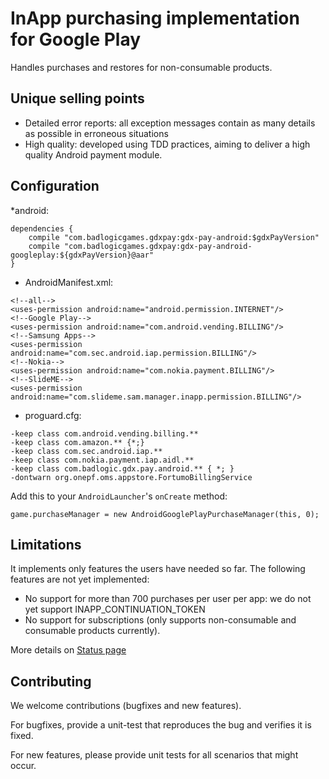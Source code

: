 # InApp purchasing implementation for Google Play

Handles purchases and restores for non-consumable products.

## Unique selling points

* Detailed error reports: all exception messages contain as many details as possible in erroneous situations
* High quality: developed using TDD practices, aiming to deliver a high quality Android payment module.

## Configuration

*android:

    dependencies {
        compile "com.badlogicgames.gdxpay:gdx-pay-android:$gdxPayVersion"
        compile "com.badlogicgames.gdxpay:gdx-pay-android-googleplay:${gdxPayVersion}@aar"
    }

* AndroidManifest.xml:
```
<!--all-->
<uses-permission android:name="android.permission.INTERNET"/>
<!--Google Play-->
<uses-permission android:name="com.android.vending.BILLING"/>
<!--Samsung Apps-->
<uses-permission android:name="com.sec.android.iap.permission.BILLING"/>
<!--Nokia-->
<uses-permission android:name="com.nokia.payment.BILLING"/>
<!--SlideME-->
<uses-permission android:name="com.slideme.sam.manager.inapp.permission.BILLING"/>
```
* proguard.cfg:
```
-keep class com.android.vending.billing.**
-keep class com.amazon.** {*;}
-keep class com.sec.android.iap.**
-keep class com.nokia.payment.iap.aidl.**
-keep class com.badlogic.gdx.pay.android.** { *; }
-dontwarn org.onepf.oms.appstore.FortumoBillingService
```

Add this to your `AndroidLauncher`'s `onCreate` method:

    game.purchaseManager = new AndroidGooglePlayPurchaseManager(this, 0);

## Limitations

It implements only features the users have needed so far. The following features are not yet implemented:

* No support for more than 700 purchases per user per app: we do not yet support INAPP_CONTINUATION_TOKEN	
* No support for subscriptions (only supports non-consumable and consumable products currently).

More details on [Status page](STATUS.md) 

## Contributing

We welcome contributions (bugfixes and new features).

For bugfixes, provide a unit-test that reproduces the bug and verifies it is fixed.

For new features, please provide unit tests for all scenarios that might occur.